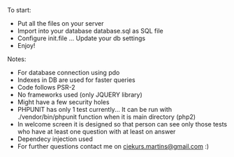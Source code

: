 To start:
* Put all the files on your server
* Import into your database database.sql as SQL file
* Configure init.file ... Update your db settings
* Enjoy! 


Notes: 
* For database connection using pdo
* Indexes in DB are used for faster queries
* Code follows PSR-2
* No frameworks used (only JQUERY library)
* Might have a few security holes
* PHPUNIT has only 1 test currently... It can be run with
    ./vendor/bin/phpunit function when it is main directory (php2)
* In welcome screen it is designed so that person can see only
those tests who have at least one question with at least on answer
* Dependecy injection used
* For further questions contact me on ciekurs.martins@gmail.com :)
